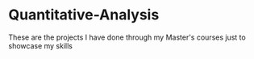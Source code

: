 # Quantitative-Analysis
These are the projects I have done through my Master's courses just to showcase my skills
